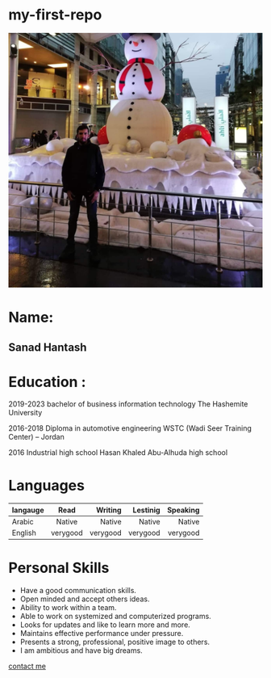 # my-first-repo
![Profile_Image](images/profile.jpg)
# Name: 
## Sanad Hantash
# Education : 

2019-2023                  bachelor of business information technology
                              The Hashemite University

2016-2018                        Diploma in automotive engineering 
                                    WSTC (Wadi Seer Training Center) – Jordan


2016                                 Industrial high school 
                                        Hasan Khaled Abu-Alhuda high school





# Languages
| langauge        | Read           | Writing   |   Lestinig |  Speaking  | 
| ------------- |:-------------:| -----:|-----:|-----:|
| Arabic      | Native | Native |Native |Native |
| English      | verygood | verygood |verygood |verygood |

# Personal Skills

*	Have a good communication skills.
*	Open minded and accept others ideas.
*	Ability to work within a team.
*	Able to work on systemized and computerized programs.
*	Looks for updates and like to learn more and more.
*	Maintains effective performance under pressure.
*	Presents a strong, professional, positive image to others.
*	I am ambitious and have big dreams.

[contact me](mailto:sanadhantash24@gmail.com)
